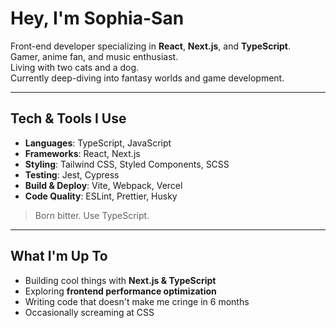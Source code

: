 # Hey, I'm Sophia-San  

Front-end developer specializing in **React**, **Next.js**, and **TypeScript**.  
Gamer, anime fan, and music enthusiast.  
Living with two cats and a dog.  
Currently deep-diving into fantasy worlds and game development.  

---

## Tech & Tools I Use  
- **Languages**: TypeScript, JavaScript  
- **Frameworks**: React, Next.js  
- **Styling**: Tailwind CSS, Styled Components, SCSS  
- **Testing**: Jest, Cypress  
- **Build & Deploy**: Vite, Webpack, Vercel  
- **Code Quality**: ESLint, Prettier, Husky  

> Born bitter. Use TypeScript.

---

## What I'm Up To  
- Building cool things with **Next.js & TypeScript**  
- Exploring **frontend performance optimization**  
- Writing code that doesn't make me cringe in 6 months  
- Occasionally screaming at CSS  


